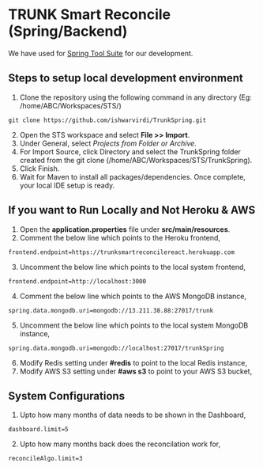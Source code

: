 # TRUNK Smart Reconcile (Spring/Backend)
We have used for [Spring Tool Suite](https://spring.io/tools/sts/all) for our development.
## Steps to setup local development environment
1. Clone the repository using the following command in any directory (Eg: /home/ABC/Workspaces/STS/)
```console
git clone https://github.com/ishwarvirdi/TrunkSpring.git
```
2. Open the STS workspace and select **File >> Import**.
3. Under General, select *Projects from Folder or Archive*.
4. For Import Source, click Directory and select the TrunkSpring folder created from the git clone (/home/ABC/Workspaces/STS/TrunkSpring).
5. Click Finish.
6. Wait for Maven to install all packages/dependencies. Once complete, your local IDE setup is ready.
## If you want to Run Locally and Not Heroku & AWS
1. Open the **application.properties** file under **src/main/resources**.
2. Comment the below line which points to the Heroku frontend,
```
frontend.endpoint=https://trunksmartreconcilereact.herokuapp.com
```
3. Uncomment the below line which points to the local system frontend,
```
frontend.endpoint=http://localhost:3000
```
4. Comment the below line which points to the AWS MongoDB instance,
```
spring.data.mongodb.uri=mongodb://13.211.38.88:27017/trunk
```
5. Uncomment the below line which points to the local system MongoDB instance,
```
spring.data.mongodb.uri=mongodb://localhost:27017/trunkSpring
```
6. Modify Redis setting under **#redis** to point to the local Redis instance,
7. Modify AWS S3 setting under **#aws s3** to point to your AWS S3 bucket,
## System Configurations
1. Upto how many months of data needs to be shown in the Dashboard,
```
dashboard.limit=5
```
2. Upto how many months back does the reconcilation work for,
```
reconcileAlgo.limit=3
```
